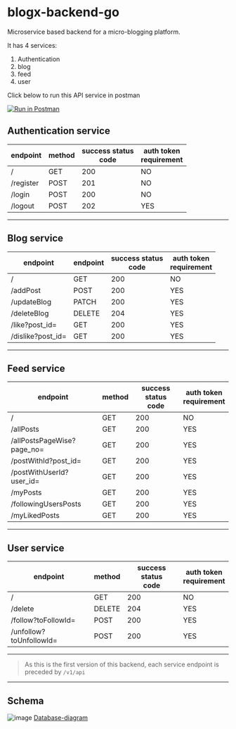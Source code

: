 # blogx-backend-go

Microservice based backend for a micro-blogging platform.

It has 4 services:

1. Authentication
2. blog
3. feed
4. user

Click below to run this API service in postman

[![Run in Postman](https://run.pstmn.io/button.svg)](https://app.getpostman.com/run-collection/25118959-d0fe8b6b-4aac-46af-b5b1-b557f0be7064?action=collection%2Ffork&source=rip_markdown&collection-url=entityId%3D25118959-d0fe8b6b-4aac-46af-b5b1-b557f0be7064%26entityType%3Dcollection%26workspaceId%3D572f4781-b67c-48e3-ae06-4fb3efc89053)

## Authentication service

| endpoint  | method | success status<br />code | auth token<br />requirement |
| --------- | ------ | ------------------------ | --------------------------- |
| /         | GET    | 200                      | NO                          |
| /register | POST   | 201                      | NO                          |
| /login    | POST   | 200                      | NO                          |
| /logout   | POST   | 202                      | YES                         |

---

## Blog service

| endpoint          | endpoint | success status<br />code | auth token<br />requirement |
| ----------------- | -------- | ------------------------ | --------------------------- |
| /                 | GET      | 200                      | NO                          |
| /addPost          | POST     | 200                      | YES                         |
| /updateBlog       | PATCH    | 200                      | YES                         |
| /deleteBlog       | DELETE   | 204                      | YES                         |
| /like?post_id=    | GET      | 200                      | YES                         |
| /dislike?post_id= | GET      | 200                      | YES                         |

---

## Feed service

| endpoint                   | method | success status<br />code | auth token<br />requirement |
| -------------------------- | ------ | ------------------------ | --------------------------- |
| /                          | GET    | 200                      | NO                          |
| /allPosts                  | GET    | 200                      | YES                         |
| /allPostsPageWise?page_no= | GET    | 200                      | YES                         |
| /postWithId?post_id=       | GET    | 200                      | YES                         |
| /postWithUserId?user_id=  | GET    | 200                      | YES                         |
| /myPosts                   | GET    | 200                      | YES                         |
| /followingUsersPosts       | GET    | 200                      | YES                         |
| /myLikedPosts              | GET    | 200                      | YES                         |

---

## User service

| endpoint                | method | success status<br />code | auth token<br />requirement |
| ----------------------- | ------ | ------------------------ | --------------------------- |
| /                       | GET    | 200                      | NO                          |
| /delete                 | DELETE | 204                      | YES                         |
| /follow?toFollowId=     | POST   | 200                      | YES                         |
| /unfollow?toUnfollowId= | POST   | 200                      | YES                         |

---

> As this is the first version of this backend, each service endpoint is preceded by `/v1/api`

---

## Schema

![image](https://github.com/SohamRatnaparkhi/blogx-backend-go/assets/92905626/8cda3809-23ab-498a-a9ac-4572638d9cfd)
[Database-diagram](https://drawsql.app/teams/soham-ratnaparkhi/diagrams/blog-app)
